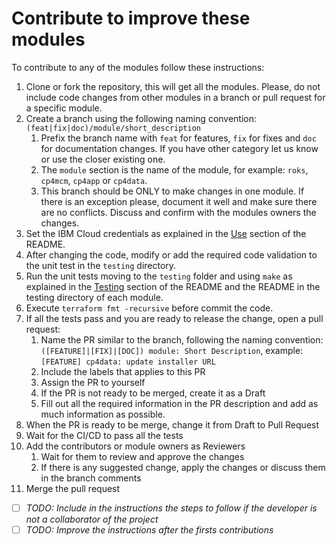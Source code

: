 # Contribute to improve these modules

To contribute to any of the modules follow these instructions:

1. Clone or fork the repository, this will get all the modules. Please, do not include code changes from other modules in a branch or pull request for a specific module.
2. Create a branch using the following naming convention: `(feat|fix|doc)/module/short_description`
   1. Prefix the branch name with `feat` for features, `fix` for fixes and `doc` for documentation changes. If you have other category let us know or use the closer existing one.
   2. The `module` section is the name of the module, for example: `roks`, `cp4mcm`,  `cp4app` or `cp4data`.
   3. This branch should be ONLY to make changes in one module. If there is an exception please, document it well and make sure there are no conflicts. Discuss and confirm with the modules owners the changes.
3. Set the IBM Cloud credentials as explained in the [Use](./README.md#Use) section of the README.
4. After changing the code, modify or add the required code validation to the unit test in the `testing` directory.
5. Run the unit tests moving to the `testing` folder and using `make` as explained in the [Testing](./README.md#Testing) section of the README and the README in the testing directory of each module.
6. Execute `terraform fmt -recursive` before commit the code.
7. If all the tests pass and you are ready to release the change, open a pull request:
   1. Name the PR similar to the branch, following the naming convention: `([FEATURE]|[FIX]|[DOC]) module: Short Description`, example: `[FEATURE] cp4data: update installer URL`
   2. Include the labels that applies to this PR
   3. Assign the PR to yourself
   4. If the PR is not ready to be merged, create it as a Draft
   5. Fill out all the required information in the PR description and add as much information as possible.
8. When the PR is ready to be merge, change it from Draft to Pull Request
9. Wait for the CI/CD to pass all the tests
10. Add the contributors or module owners as Reviewers
    1. Wait for them to review and approve the changes
    2. If there is any suggested change, apply the changes or discuss them in the branch comments
11. Merge the pull request

- [ ] _TODO: Include in the instructions the steps to follow if the developer is not a collaborator of the project_
- [ ] _TODO: Improve the instructions after the firsts contributions_

